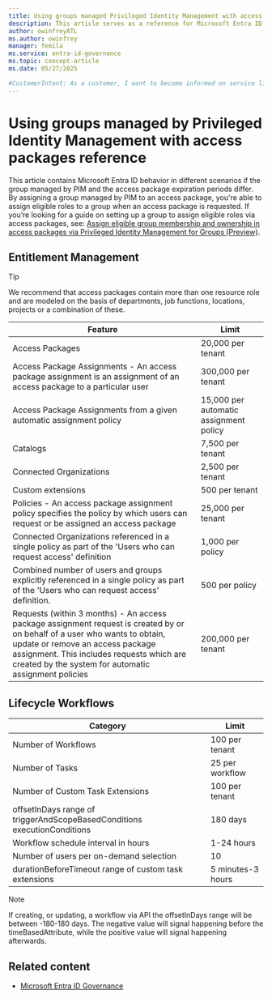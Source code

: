 ```yaml
---
title: Using groups managed Privileged Identity Management with access packages reference
description: This article serves as a reference for Microsoft Entra ID behavior when assignment periods of an access package and PIM policy dont allign.
author: owinfreyATL
ms.author: owinfrey
manager: femila
ms.service: entra-id-governance
ms.topic: concept-article
ms.date: 05/27/2025

#CustomerIntent: As a customer, I want to become informed on service limits for offerings within Microsoft Entra ID Governance so that restraints are understood and can be accounted for.
---
```


# Using groups managed by Privileged Identity Management with access packages reference

This article contains Microsoft Entra ID behavior in different scenarios if the group managed by PIM and the access package expiration periods differ. By assigning a group managed by PIM to an access package, you're able to assign eligible roles to a group when an access package is requested. If you’re looking for a guide on setting up a group to assign eligible roles via access packages, see: [Assign eligible group membership and ownership in access packages via Privileged Identity Management for Groups (Preview)](entitlement-management-access-package-eligible.md).


## Entitlement Management

> [!Tip]
> We recommend that access packages contain more than one resource role and are modeled on the basis of departments, job functions, locations, projects or a combination of these.

|Feature  |Limit  |
|---------|---------|
|Access Packages   |  20,000 per tenant      |
|Access Package Assignments - An access package assignment is an assignment of an access package to a particular user   | 300,000 per tenant        |
|Access Package Assignments from a given automatic assignment policy      | 15,000 per automatic assignment policy       |
|Catalogs     |   7,500 per tenant      |
|Connected Organizations     |  2,500 per tenant       |
|Custom extensions     |  500 per tenant       |
|Policies - An access package assignment policy specifies the policy by which users can request or be assigned an access package    |  25,000 per tenant       |
|Connected Organizations referenced in a single policy as part of the 'Users who can request access' definition    |  1,000 per policy       |
|Combined number of users and groups explicitly referenced in a single policy as part of the 'Users who can request access' definition.     |  500 per policy       |
|Requests (within 3 months)  - An access package assignment request is created by or on behalf of a user who wants to obtain, update or remove an access package assignment. This includes requests which are created by the system for automatic assignment policies   |  200,000 per tenant       |

## Lifecycle Workflows

|Category  |Limit  |
|---------|---------|
|Number of Workflows     |   100 per tenant      |
|Number of Tasks     |  25 per workflow       |
|Number of Custom Task Extensions     |  100 per tenant       |
|offsetInDays range of triggerAndScopeBasedConditions executionConditions     |  180 days       |
|Workflow schedule interval in hours     |   1-24 hours      |
|Number of users per on-demand selection	     |  10       |
|durationBeforeTimeout range of custom task extensions     |   5 minutes-3 hours      |

> [!NOTE]
> If creating, or updating, a workflow via API the offsetInDays range will be between -180-180 days. The negative value will signal happening before the timeBasedAttribute, while the positive value will signal happening afterwards.

## Related content

- [Microsoft Entra ID Governance](identity-governance-overview.md)
